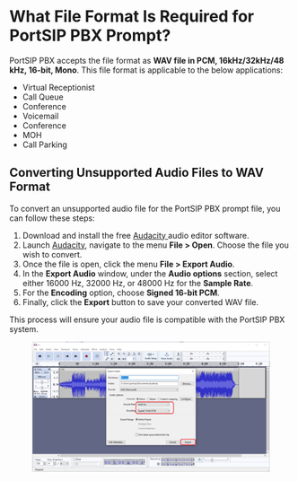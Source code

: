 # What File Format Is Required for PortSIP PBX Prompt?

PortSIP PBX accepts the file format as  **WAV file in PCM, 16kHz/32kHz/48 kHz, 16-bit, Mono**. This file format is applicable to the below applications:

* Virtual Receptionist
* Call Queue
* Conference
* Voicemail
* Conference
* MOH
* Call Parking

## Converting Unsupported Audio Files to WAV Format

To convert an unsupported audio file for the PortSIP PBX prompt file, you can follow these steps:

1. Download and install the free [Audacity ](https://www.audacityteam.org/)audio editor software.
2. Launch [Audacity](https://www.audacityteam.org/), navigate to the menu **File >  Open**. Choose the file you wish to convert.
3. Once the file is open, click the menu **File > Export Audio**.
4. In the **Export Audio** window, under the **Audio options** section, select either 16000 Hz, 32000 Hz, or 48000 Hz for the **Sample Rate**.
5. For the **Encoding** option, choose **Signed 16-bit PCM**.
6. Finally, click the **Export** button to save your converted WAV file.

This process will ensure your audio file is compatible with the PortSIP PBX system.

<figure><img src="../.gitbook/assets/portsip-pbx-convert-wav-file.png" alt=""><figcaption></figcaption></figure>

